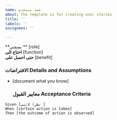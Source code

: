 ```yaml
---
name: قصة مستخدم 
about: the template is for creating user stories
title: ''
labels: ''
assignees: ''

---
```


**بصفتي ** [role]  
 **احتاج الى** [function]  
 **حتى احصل على** [benefit]  
   
 ### الافتراضات Details and Assumptions
 * [document what you know]

   ### معايير القبول  Acceptance Criteria 
   
 ```gherkin
 Given [نظرا لانني ]
 When [certain action is taken]
 Then [the outcome of action is observed]
 ```
